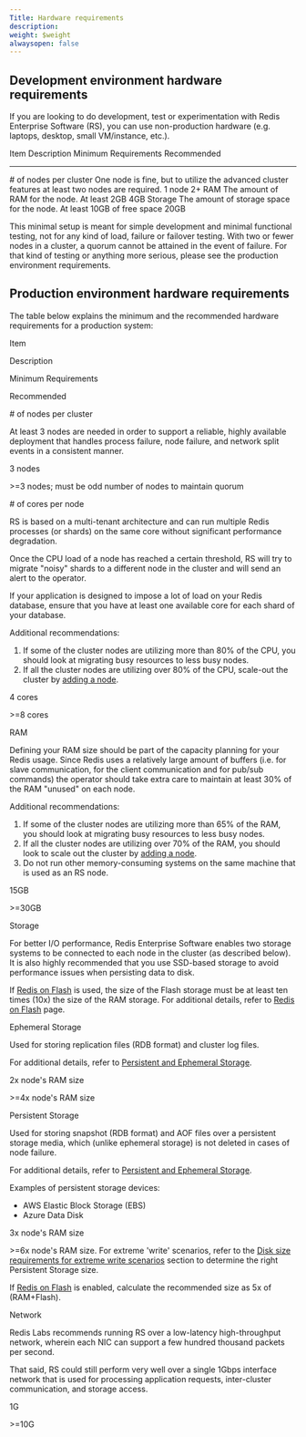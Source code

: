 ```yaml
---
Title: Hardware requirements
description: 
weight: $weight
alwaysopen: false
---
```

## Development environment hardware requirements

If you are looking to do development, test or experimentation with Redis
Enterprise Software (RS), you can use non-production hardware (e.g.
laptops, desktop, small VM/instance, etc.).

  Item                      Description                                                                                       Minimum Requirements          Recommended
  ------------------------- ------------------------------------------------------------------------------------------------- ----------------------------- -------------
  \# of nodes per cluster   One node is fine, but to utilize the advanced cluster features at least two nodes are required.   1 node                        2+
  RAM                       The amount of RAM for the node.                                                                   At least 2GB                  4GB
  Storage                   The amount of storage space for the node.                                                         At least 10GB of free space   20GB

This minimal setup is meant for simple development and minimal
functional testing, not for any kind of load, failure or failover
testing. With two or fewer nodes in a cluster, a quorum cannot be
attained in the event of failure. For that kind of testing or anything
more serious, please see the production environment requirements.

## Production environment hardware requirements

The table below explains the minimum and the recommended hardware
requirements for a production system:

Item

Description

Minimum Requirements

Recommended

\# of nodes per cluster

At least 3 nodes are needed in order to support a reliable, highly
available deployment that handles process failure, node failure, and
network split events in a consistent manner.

3 nodes

\>=3 nodes; must be odd number of nodes to maintain quorum

\# of cores per node

RS is based on a multi-tenant architecture and can run multiple Redis
processes (or shards) on the same core without significant performance
degradation.

Once the CPU load of a node has reached a certain threshold, RS will try
to migrate "noisy" shards to a different node in the cluster and will
send an alert to the operator.

If your application is designed to impose a lot of load on your Redis
database, ensure that you have at least one available core for each
shard of your database.

Additional recommendations:

1.  If some of the cluster nodes are utilizing more than 80% of the CPU,
    you should look at migrating busy resources to less busy nodes.
2.  If all the cluster nodes are utilizing over 80% of the CPU,
    scale-out the cluster by [adding a
    node](/redis-enterprise-documentation/cluster-administration/joining-a-new-node-to-a-cluster/).

4 cores

\>=8 cores

RAM

Defining your RAM size should be part of the capacity planning for your
Redis usage. Since Redis uses a relatively large amount of buffers (i.e.
for slave communication, for the client communication and for pub/sub
commands) the operator should take extra care to maintain at least 30%
of the RAM "unused" on each node.

Additional recommendations:

1.  If some of the cluster nodes are utilizing more than 65% of the RAM,
    you should look at migrating busy resources to less busy nodes.
2.  If all the cluster nodes are utilizing over 70% of the RAM, you
    should look to scale out the cluster by [adding a
    node](/redis-enterprise-documentation/cluster-administration/joining-a-new-node-to-a-cluster/).
3.  Do not run other memory-consuming systems on the same machine that
    is used as an RS node.

15GB

\>=30GB

Storage

For better I/O performance, Redis Enterprise Software enables two
storage systems to be connected to each node in the cluster (as
described below). It is also highly recommended that you use SSD-based
storage to avoid performance issues when persisting data to disk.

If [Redis on Flash](/redis-enterprise-documentation/redis-e-flash/) is
used, the size of the Flash storage must be at least ten times (10x) the
size of the RAM storage. For additional details, refer to [Redis on
Flash](/redis-enterprise-documentation/redis-e-flash/) page.

Ephemeral Storage

Used for storing replication files (RDB format) and cluster log files.

For additional details, refer to [Persistent and Ephemeral
Storage](/redis-enterprise-documentation/cluster-administration/best-practices/persistent-and-ephemeral-storage/).

2x node's RAM size

\>=4x node's RAM size

Persistent Storage

Used for storing snapshot (RDB format) and AOF files over a persistent
storage media, which (unlike ephemeral storage) is not deleted in cases
of node failure.

For additional details, refer to [Persistent and Ephemeral
Storage](/redis-enterprise-documentation/cluster-administration/best-practices/persistent-and-ephemeral-storage/).

Examples of persistent storage devices:

-   AWS Elastic Block Storage (EBS)
-   Azure Data Disk

3x node's RAM size

\>=6x node's RAM size. For extreme 'write' scenarios, refer to the [Disk
size requirements for extreme write
scenarios](/redis-enterprise-documentation/cluster-administration/best-practices/disk-size-requirements-for-extreme-write-scenarios)
section to determine the right Persistent Storage size.

If [Redis on
Flash](/redis-enterprise-documentation/concepts-architecture/memory-architecture/redis-enterprise-flash/) is
enabled, calculate the recommended size as 5x of (RAM+Flash).

Network

Redis Labs recommends running RS over a low-latency high-throughput
network, wherein each NIC can support a few hundred thousand packets per
second.

That said, RS could still perform very well over a single 1Gbps
interface network that is used for processing application requests,
inter-cluster communication, and storage access.

1G

\>=10G
